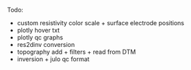 Todo:

+ custom resistivity color scale + surface electrode positions
+ plotly hover txt
+ plotly qc graphs
+ res2dinv conversion
+ topography add + filters + read from DTM
+ inversion + julo qc format
